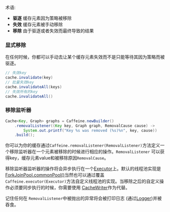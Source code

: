 术语:
* **驱逐** 缓存元素因为策略被移除
* **失效** 缓存元素被手动移除
* **移除** 由于驱逐或者失效而最终导致的结果

### 显式移除
在任何时候，你都可以手动去让某个缓存元素失效而不是只能等待其因为策略而被驱逐。

```java
// 失效key
cache.invalidate(key)
// 批量失效key
cache.invalidateAll(keys)
// 失效所有的key
cache.invalidateAll()
```

### 移除监听器
```java
Cache<Key, Graph> graphs = Caffeine.newBuilder()
    .removalListener((Key key, Graph graph, RemovalCause cause) ->
        System.out.printf("Key %s was removed (%s)%n", key, cause))
    .build();
```

你可以为你的缓存通过`Caffeine.removalListener(RemovalListener)`方法定义一个移除监听器在一个元素被移除的时候进行相应的操作。`RemovalListener` 可以获得key，缓存元素value和被移除原因`RemovalCause`。

移除监听器监听器的操作将会异步执行在一个[Executor][2]上。默认的线程池实现是[ForkJoinPool.commonPool()][3]当然也可以通过覆盖`Caffeine.executor(Executor)`方法自定义线程池的实现。当移除之后的自定义操作必须要同步执行的时候，你需要使用 [CacheWriter](Writer)作为代替。

记住任何在 `RemovalListener`中被抛出的异常将会被打印日志 (通过[Logger][1])并被吞食。

[1]: http://docs.oracle.com/javase/8/docs/api/java/util/logging/package-summary.html
[2]: http://docs.oracle.com/javase/8/docs/api/java/util/concurrent/Executor.html
[3]: https://docs.oracle.com/javase/8/docs/api/java/util/concurrent/ForkJoinPool.html